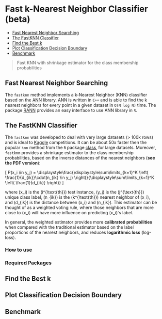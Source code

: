 Fast k-Nearest Neighbor Classifier (beta)
================

-   [Fast Nearest Neighbor Searching](#fast-nearest-neighbor-searching)
-   [The FastKNN Classifier](#the-fastknn-classifier)
-   [Find the Best k](#find-the-best-k)
-   [Plot Classification Decision Boundary](#plot-classification-decision-boundary)
-   [Benchmark](#benchmark)

> Fast KNN with shrinkage estimator for the class membership probabilities

Fast Nearest Neighbor Searching
-------------------------------

The `fastknn` method implements a k-Nearest Neighbor (KNN) classifier based on the [ANN](https://www.cs.umd.edu/~mount/ANN) library. ANN is written in `C++` and is able to find the k nearest neighbors for every point in a given dataset in `O(N log N)` time. The package [RANN](https://github.com/jefferis/RANN) provides an easy interface to use ANN library in `R`.

The FastKNN Classifier
----------------------

The `fastknn` was developed to deal with very large datasets (&gt; 100k rows) and is ideal to [Kaggle](https://www.kaggle.com) competitions. It can be about 50x faster then the popular `knn` method from the `R` package [class](https://cran.r-project.org/web/packages/class), for large datasets. Moreover, `fastknn` provides a shrinkage estimator to the class membership probabilities, based on the inverse distances of the nearest neighbors (**see the PDF version**):

\[
P(x_i \in y_j) = \displaystyle\frac{\displaystyle\sum\limits_{k=1}^K \left( \frac{1}{d_{ik}}\cdot(n_{ik} \in y_j) \right)}{\displaystyle\sum\limits_{k=1}^K \left( \frac{1}{d_{ik}} \right)}
\]

where \(x_i\) is the \(i^{\text{th}}\) test instance, \(y_j\) is the \(j^{\text{th}}\) unique class label, \(n_{ik}\) is the \(k^{\text{th}}\) nearest neighbor of \(x_i\), and \(d_{ik}\) is the distance between \(x_i\) and \(n_{ik}\). This estimator can be thought of as a weighted voting rule, where those neighbors that are more close to \(x_i\) will have more influence on predicting \(x_i\)'s label.

In general, the weighted estimator provides more **calibrated probabilities** when compared with the traditional estimator based on the label proportions of the nearest neighbors, and reduces **logarithmic loss** (log-loss).

### How to use

### Required Packages

Find the Best k
---------------

Plot Classification Decision Boundary
-------------------------------------

Benchmark
---------
